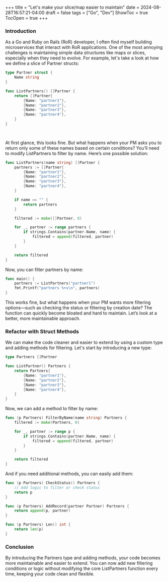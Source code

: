 +++
title = "Let's make your slice/map easier to maintain"
date = 2024-08-28T16:57:21-04:00
draft = false
tags = ["Go", "Dev"]
ShowToc = true
TocOpen = true
+++

### Introduction
As a Go and Ruby on Rails (RoR) developer, I often find myself building microservices that interact with RoR applications. One of the most annoying challenges is maintaining simple data structures like maps or slices, especially when they need to evolve. For example, let's take a look at how we define a slice of Partner structs:

``` go
type Partner struct {
    Name string
}

func ListPartners() []Partner {
    return []Partner{
        {Name: "partner1"},
        {Name: "partner2"},
        {Name: "partner3"},
        {Name: "partner4"},
    }
}

    
```
At first glance, this looks fine. But what happens when your PM asks you to return only some of these names based on certain conditions? You’ll need to modify ListPartners to filter by name. Here’s one possible solution:

``` go
func ListPartners(name string) []Partner {
    partners := []Partner{
        {Name: "partner1"},
        {Name: "partner2"},
        {Name: "partner3"},
        {Name: "partner4"},
    }

    if name == "" {
        return partners
    }

    filtered := make([]Partner, 0)

    for _, partner := range partners {
        if strings.Contains(partner.Name, name) {
            filtered = append(filtered, partner)
        }
    }

    return filtered
}

```
Now, you can filter partners by name:

```go
func main() {
    partners := ListPartners("partner1")
    fmt.Printf("partners %+v\n", partners)
}

```

This works fine, but what happens when your PM wants more filtering options—such as checking the status or filtering by creation date? The function can quickly become bloated and hard to maintain. Let’s look at a better, more maintainable approach.

### Refactor with Struct Methods
We can make the code cleaner and easier to extend by using a custom type and adding methods for filtering. Let's start by introducing a new type:
```go
type Partners []Partner

func ListPartner() Partners {
    return Partners{
        {Name: "partner1"},
        {Name: "partner2"},
        {Name: "partner3"},
        {Name: "partner4"},
    }
}

```
Now, we can add a method to filter by name:

```go
func (p Partners) FilterByName(name string) Partners {
    filtered := make(Partners, 0)

    for _, partner := range p {
        if strings.Contains(partner.Name, name) {
            filtered = append(filtered, partner)
        }
    }

    return filtered
}

```
And if you need additional methods, you can easily add them:

```go
func (p Partners) CheckStatus() Partners {
    // Add logic to filter or check status
    return p
}

func (p Partners) AddRecord(partner Partner) Partners {
    return append(p, partner)
}

func (p Partners) Len() int {
    return len(p)
}

```
### Conclusion
By introducing the Partners type and adding methods, your code becomes more maintainable and easier to extend. You can now add new filtering conditions or logic without modifying the core ListPartners function every time, keeping your code clean and flexible.